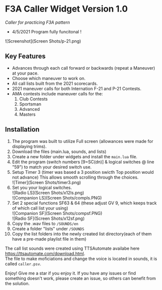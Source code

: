 F3A Caller Widget Version 1.0
===========
*Caller for practicing F3A pattern*   
* 4/5/2021 Program fully funcitonal !   

![Screenshot](Screen Shots/p-21.png)


Key Features
----------------
* Advances through each call forward or backwards (repeat a Maneuver) at your pace.   
* Choose which maneuver to work on.   
* All call lists built from the 2021 scorecards.     
* 2021 maneuver calls for both Internation F-21 and P-21 Contests.  
* AMA contests include maneuver calls for the:  
  1. Club Contests   
  2. Sportsman   
  3. Advanced   
  4. Masters   


Installation
-----------------
1.  The program was built to utilize Full screen (allowances were made for displaying trims).   
2.  Download the files (main.lua, sounds, and lists)
3.  Create a new folder under widgets and install the `main.lua` file.   
4.  Edit the program (switch numbers [9=SC(dn)] & logical switches @ line "59") to match your desired switch use.   
5.  Setup Timer 3 (timer was based a 3 position swicth Top position would not advance) This allows smooth scrolling through the choices.   
![Timer](Screen Shots/timer3.png)    
6.  Set you your logical switches.    
![Radio LS](Screen Shots/x12ls.png)   
![Companion LS](Screen Shots/compls.PNG)    
7.  Set 2 special functions SF63 & 64 (these adjust GV 9, which keeps track of which call list your using)    
![Companion SF](Screen Shots/compsf.PNG)   
![Radio SF](Screen Shots/x12sf.png)   
8.  Copy the .wav files to `/SOUNDS/en`
9.  Create a folder "lists" under `/SOUNDS`  
10.  Copy the list folders into the newly created list directory(each of them have a pre-made playlist file in them)

The call list sounds were created using TTSAutomate availabe here https://ttsautomate.com/download.html.  
The file to make moficiations and change the voice is located in sounds, it is called `caller.psv`.

Enjoy!  Give me a star if you enjoy it.
If you have any issues or find something doesn't work, please create an issue, so others can benefit from the solution.
